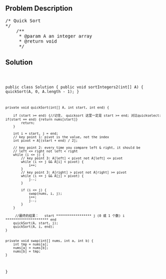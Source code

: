 <!--
<style>
  body { font-family: Arial, sans-serif; }
  .container { max-width: 100%; margin: auto; padding: 20px; }
  .comment-block { background-color: #f9f9f9; padding: 10px; border-left: 5px solid #ccc; max-width: 50%; margin: auto;}
  .code-block { background-color: #f4f4f4; padding: 10px; border: 1px solid #ddd; }
</style>
-->

<div class='container'>
<h2>Problem Description</h2>
<div class='comment-block'>
<pre>
/* Quick Sort
*/
    /**
     * @param A an integer array
     * @return void
     */
</pre>
</div>

<h2>Solution</h2>
<div class='code-block'>
<pre><code class='language-java'>

public class Solution {
    public void sortIntegers2(int[] A) {
        quickSort(A, 0, A.length - 1);
    }
    
    private void quickSort(int[] A, int start, int end) {

        if (start >= end) {//记住， quicksort 这里一定是 start >= end; 对比quickselect: if(start == end) {return nums[start]}
            return;
        }
        
        int i = start, j = end;
        // key point 1: pivot is the value, not the index
        int pivot = A[(start + end) / 2];

        // key point 2: every time you compare left & right, it should be 
        // left <= right not left < right
        while (i <= j) {
            // key point 3: A[left] < pivot not A[left] <= pivot
            while (i <= j && A[i] < pivot) {
                i++;
            }
            // key point 3: A[right] > pivot not A[right] >= pivot
            while (i <= j && A[j] > pivot) {
                j--;
            }

            if (i <= j) {
            	swap(nums, i, j);
                i++;
                j--;
            }
        }
        
         //最终的结果：   start ****************** j (0 或 1 个数) i ********************** end
        quickSort(A, start, j);
        quickSort(A, i, end);
    }


    private void swap(int[] nums, int a, int b) {
    	int tmp = nums[a];
    	nums[a] = nums[b];
    	nums[b] = tmp;
    }
}</code></pre>
</div>
</div>
